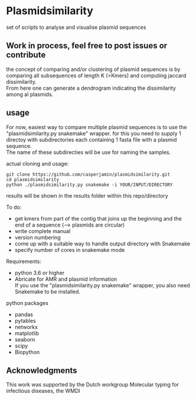 # Plasmidsimilarity
set of scripts to analyse and visualise plasmid sequences

## Work in process, feel free to post issues or contribute 


the concept of comparing and/or clustering of plasmid sequences is by comparing all subsequences of length K (=Kmers) and computing jaccard dissimilarity.  
From here one can generate a dendrogram indicating the dissimilarity among al plasmids.  



## usage

For now, easiest way to compare multiple plasmid sequences is to use the "plasmidsimilarity.py snakemake" wrapper. for this you need to supply 1 directoy with subdirectories each containing 1 fasta file with a plasmid sequence.  
The name of these subdirecties will be use for naming the samples.

actual cloning and usage:   
```
git clone https://github.com/casperjamin/plasmidsimilarity.git
cd plasmidsimilarity
python ./plasmidsimilarity.py snakemake -i YOUR/INPUT/DIRECTORY
```

results will be shown in the results folder within this repo/directory




To do:  
* get kmers from part of the contig that joins up the beginning and the end of a sequence (--> plasmids are circular) 
* write complete manual
* version numbering
* come up with a suitable way to handle output directory with Snakemake
* specify number of cores in snakemake mode



Requirements:  
* python 3.6 or higher  
* Abricate  for AMR and plasmid information  
If you use the "plasmidsimilarity.py snakemake"  wrapper, you also need Snakemake to be installed.  

python packages  
* pandas
* pytables  
* networkx      
* matplotlib
* seaborn 
* scipy  
* Biopython    




## Acknowledgments

This work was supported by the Dutch workgroup Molecular typing for infectious diseases, the WMDI

